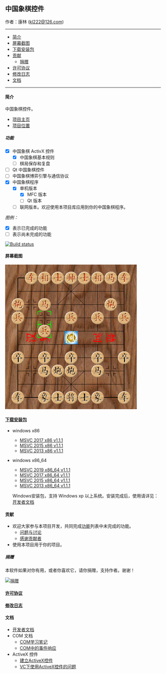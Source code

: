 ## 中国象棋控件

作者：康林 (kl222@126.com)

-------------------------

- [简介](#简介)
- [屏幕截图](#屏幕截图)
- [下载安装包](#下载安装包)
- [贡献](#贡献)
  - [捐赠](#捐赠)
- [许可协议](License.md)
- [修改日志](ChangeLog.md)
- [文档](#文档)

-------------------------

#### 简介
中国象棋控件。

- [项目主页](http://kanglin.github.io/ChineseChessControl/)
- [项目位置](https://github.com/KangLin/ChineseChessControl)

##### 功能
- [x] 中国象棋 ActivX 控件
  - [x] 中国象棋基本规则
  - [ ] 棋局保存和复盘
- [ ] Qt 中国象棋控件
- [ ] 中国象棋博弈引擎与通信协议
- [x] 中国象棋程序
  + [x] 单机版本
      + [x] MFC 版本
      + [ ] Qt 版本
  + [ ] 联网版本。欢迎使用本项目库应用到你的中国象棋程序。

*图例：*

+ [x] 表示已完成的功能
+ [ ] 表示尚未完成的功能

[![Build status](https://ci.appveyor.com/api/projects/status/lxs0mxtdl238yrq4?svg=true)](https://ci.appveyor.com/project/KangLin/chinesechesscontrol)

#### 屏幕截图

![屏幕截图](Documents/Image/ShotScreen.png)

#### [下载安装包](https://github.com/KangLin/ChineseChessControl/releases/latest)

- windows x86
    - [MSVC 2017 x86 v1.1.1](https://github.com/KangLin/ChineseChessControl/releases/download/v1.1.1/ChineseChessControl-Setup-msvc1916-x86-v1.1.1.exe)
    - [MSVC 2015 x86 v1.1.1](https://github.com/KangLin/ChineseChessControl/releases/download/v1.1.1/ChineseChessControl-Setup-msvc1900-x86-v1.1.1.exe)
    - [MSVC 2013 x86 v1.1.1](https://github.com/KangLin/ChineseChessControl/releases/download/v1.1.1/ChineseChessControl-Setup-msvc1800-x86-v1.1.1.exe)

- windows x86_64
    - [MSVC 2019 x86_64 v1.1.1](https://github.com/KangLin/ChineseChessControl/releases/download/v1.1.1/ChineseChessControl-Setup-msvc1925-x86_64-v1.1.1.exe)
    - [MSVC 2017 x86_64 v1.1.1](https://github.com/KangLin/ChineseChessControl/releases/download/v1.1.1/ChineseChessControl-Setup-msvc1916-x86_64-v1.1.1.exe)
    - [MSVC 2015 x86_64 v1.1.1](https://github.com/KangLin/ChineseChessControl/releases/download/v1.1.1/ChineseChessControl-Setup-msvc1900-x86_64-v1.1.1.exe)
    - [MSVC 2013 x86_64 v1.1.1](https://github.com/KangLin/ChineseChessControl/releases/download/v1.1.1/ChineseChessControl-Setup-msvc1800-x86_64-v1.1.1.exe)

  Windows安装包，支持 Windows xp 以上系统。安装完成后，使用请详见：[开发者文档](Documents/Developer.md#调试)

#### 贡献
- 欢迎大家参与本项目开发，共同完成[功能](#功能)列表中未完成的功能。
  + [问题与讨论](https://github.com/KangLin/ChineseChessControl/issues)
  + [感谢贡献者](https://github.com/KangLin/ChineseChessControl/graphs/contributors)
- 使用本项目用于你的项目。

##### 捐赠
本软件如果对你有用，或者你喜欢它，请你捐赠，支持作者。谢谢！

[![捐赠](https://gitee.com/kl222/RabbitCommon/raw/master/Src/Resource/image/Contribute.png "捐赠")](https://github.com/KangLin/RabbitCommon/raw/master/Src/Resource/image/Contribute.png "捐赠")

#### [许可协议](License.md)
#### [修改日志](ChangeLog.md)
#### 文档
- [开发者文档](Documents/Developer.md)
- COM 文档
  + [COM学习笔记](Documents/COM/COM学习笔记.html)
  + [COM中的事件响应](Documents/COM/COM中的事件响应.html)
- ActiveX 控件
  + [建立ActiveX控件](Documents/ActiveX控件/建立ActiveX控件.html)
  + [VC下使用ActiveX控件的问题](Documents/ActiveX控件/VC下使用ActiveX控件的问题.html)

